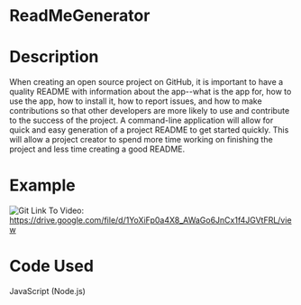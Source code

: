# ReadMeGenerator

# Description 
When creating an open source project on GitHub, it is important to have a quality README with information about the app--what is the app for, how to use the app, how to install it, how to report issues, and how to make contributions so that other developers are more likely to use and contribute to the success of the project. A command-line application will allow for quick and easy generation of a project README to get started quickly. This will allow a project creator to spend more time working on finishing the project and less time creating a good README.  

# Example
![Git](School.gif)
Link To Video: https://drive.google.com/file/d/1YoXiFp0a4X8_AWaGo6JnCx1f4JGVtFRL/view

# Code Used
JavaScript
(Node.js)
